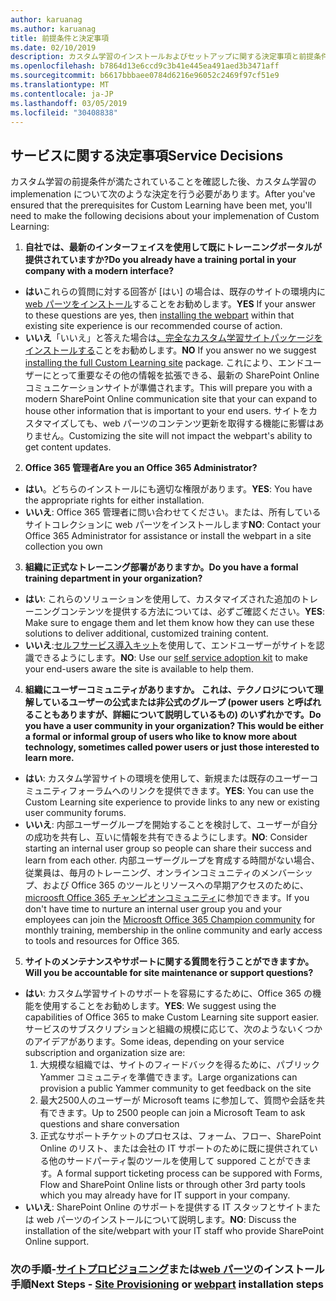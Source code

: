 ```yaml
---
author: karuanag
ms.author: karuanag
title: 前提条件と決定事項
ms.date: 02/10/2019
description: カスタム学習のインストールおよびセットアップに関する決定事項と前提条件に関する情報
ms.openlocfilehash: b7864d13e6ccd9c3b41e445ea491aed3b3471aff
ms.sourcegitcommit: b6617bbbaee0784d6216e96052c2469f97cf51e9
ms.translationtype: MT
ms.contentlocale: ja-JP
ms.lasthandoff: 03/05/2019
ms.locfileid: "30408838"
---
```

## <a name="service-decisions"></a><span data-ttu-id="b4d5c-103">サービスに関する決定事項</span><span class="sxs-lookup"><span data-stu-id="b4d5c-103">Service Decisions</span></span>

<span data-ttu-id="b4d5c-104">カスタム学習の前提条件が満たされていることを確認した後、カスタム学習の implemenation について次のような決定を行う必要があります。</span><span class="sxs-lookup"><span data-stu-id="b4d5c-104">After you've ensured that the prerequisites for Custom Learning have been met, you'll need to make the following decisions about your implemenation of Custom Learning:</span></span>

1. <span data-ttu-id="b4d5c-105">**自社では、最新のインターフェイスを使用して既にトレーニングポータルが提供されていますか?**</span><span class="sxs-lookup"><span data-stu-id="b4d5c-105">**Do you already have a training portal in your company with a modern interface?**</span></span>

- <span data-ttu-id="b4d5c-106">**はい**これらの質問に対する回答が [はい] の場合は、既存のサイトの環境内に[web パーツをインストール](installwebpart.md)することをお勧めします。</span><span class="sxs-lookup"><span data-stu-id="b4d5c-106">**YES** If your answer to these questions are yes, then [installing the webpart](installwebpart.md) within that existing site experience is our recommended course of action.</span></span>
- <span data-ttu-id="b4d5c-107">**いいえ**「いいえ」と答えた場合は[、完全なカスタム学習サイトパッケージをインストールする](installsitepackage.md)ことをお勧めします。</span><span class="sxs-lookup"><span data-stu-id="b4d5c-107">**NO** If you answer no we suggest [installing the full Custom Learning site](installsitepackage.md) package.</span></span>  <span data-ttu-id="b4d5c-108">これにより、エンドユーザーにとって重要なその他の情報を拡張できる、最新の SharePoint Online コミュニケーションサイトが準備されます。</span><span class="sxs-lookup"><span data-stu-id="b4d5c-108">This will prepare you with a modern SharePoint Online communication site that your can expand to house other information that is important to your end users.</span></span>  <span data-ttu-id="b4d5c-109">サイトをカスタマイズしても、web パーツのコンテンツ更新を取得する機能に影響はありません。</span><span class="sxs-lookup"><span data-stu-id="b4d5c-109">Customizing the site will not impact the webpart's ability to get content updates.</span></span> 

2. <span data-ttu-id="b4d5c-110">**Office 365 管理者**</span><span class="sxs-lookup"><span data-stu-id="b4d5c-110">**Are you an Office 365 Administrator?**</span></span>

- <span data-ttu-id="b4d5c-111">**はい**。どちらのインストールにも適切な権限があります。</span><span class="sxs-lookup"><span data-stu-id="b4d5c-111">**YES**:  You have the appropriate rights for either installation.</span></span>
- <span data-ttu-id="b4d5c-112">**いいえ**: Office 365 管理者に問い合わせてください。または、所有しているサイトコレクションに web パーツをインストールします</span><span class="sxs-lookup"><span data-stu-id="b4d5c-112">**NO**: Contact your Office 365 Administrator for assistance or install the webpart in a site collection you own</span></span>

3. <span data-ttu-id="b4d5c-113">**組織に正式なトレーニング部署がありますか。**</span><span class="sxs-lookup"><span data-stu-id="b4d5c-113">**Do you have a formal training department in your organization?**</span></span>

- <span data-ttu-id="b4d5c-114">**はい**: これらのソリューションを使用して、カスタマイズされた追加のトレーニングコンテンツを提供する方法については、必ずご確認ください。</span><span class="sxs-lookup"><span data-stu-id="b4d5c-114">**YES**:  Make sure to engage them and let them know how they can use these solutions to deliver additional, customized training content.</span></span>
- <span data-ttu-id="b4d5c-115">**いいえ**:[セルフサービス導入キット](driveadoption.md)を使用して、エンドユーザーがサイトを認識できるようにします。</span><span class="sxs-lookup"><span data-stu-id="b4d5c-115">**NO**:  Use our [self service adoption kit](driveadoption.md) to make your end-users aware the site is available to help them.</span></span>

4. <span data-ttu-id="b4d5c-116">**組織にユーザーコミュニティがありますか。 これは、テクノロジについて理解しているユーザーの公式または非公式のグループ (power users と呼ばれることもありますが、詳細について説明しているもの) のいずれかです。**</span><span class="sxs-lookup"><span data-stu-id="b4d5c-116">**Do you have a user community in your organization?  This would be either a formal or informal group of users who like to know more about technology, sometimes called power users or just those interested to learn more.**</span></span>

- <span data-ttu-id="b4d5c-117">**はい**: カスタム学習サイトの環境を使用して、新規または既存のユーザーコミュニティフォーラムへのリンクを提供できます。</span><span class="sxs-lookup"><span data-stu-id="b4d5c-117">**YES**:  You can use the Custom Learning site experience to provide links to any new or existing user community forums.</span></span>
- <span data-ttu-id="b4d5c-118">**いいえ**: 内部ユーザーグループを開始することを検討して、ユーザーが自分の成功を共有し、互いに情報を共有できるようにします。</span><span class="sxs-lookup"><span data-stu-id="b4d5c-118">**NO**:  Consider starting an internal user group so people can share their success and learn from each other.</span></span>  <span data-ttu-id="b4d5c-119">内部ユーザーグループを育成する時間がない場合、従業員は、毎月のトレーニング、オンラインコミュニティのメンバーシップ、および Office 365 のツールとリソースへの早期アクセスのために、 [microosft Office 365 チャンピオンコミュニティ](https://aka.ms/O365Champions)に参加できます。</span><span class="sxs-lookup"><span data-stu-id="b4d5c-119">If you don't have time to nurture an internal user group you and your employees can join the [Microosft Office 365 Champion community](https://aka.ms/O365Champions) for monthly training, membership in the online community and early access to tools and resources for Office 365.</span></span>

5.  <span data-ttu-id="b4d5c-120">**サイトのメンテナンスやサポートに関する質問を行うことができますか。**</span><span class="sxs-lookup"><span data-stu-id="b4d5c-120">**Will you be accountable for site maintenance or support questions?**</span></span>

- <span data-ttu-id="b4d5c-121">**はい**: カスタム学習サイトのサポートを容易にするために、Office 365 の機能を使用することをお勧めします。</span><span class="sxs-lookup"><span data-stu-id="b4d5c-121">**YES**: We suggest using the capabilities of Office 365 to make Custom Learning site support easier.</span></span>  <span data-ttu-id="b4d5c-122">サービスのサブスクリプションと組織の規模に応じて、次のようないくつかのアイデアがあります。</span><span class="sxs-lookup"><span data-stu-id="b4d5c-122">Some ideas, depending on your service subscription and organization size are:</span></span>
    1. <span data-ttu-id="b4d5c-123">大規模な組織では、サイトのフィードバックを得るために、パブリック Yammer コミュニティを準備できます。</span><span class="sxs-lookup"><span data-stu-id="b4d5c-123">Large organizations can provision a public Yammer community to get feedback on the site</span></span>
    2. <span data-ttu-id="b4d5c-124">最大2500人のユーザーが Microsoft teams に参加して、質問や会話を共有できます。</span><span class="sxs-lookup"><span data-stu-id="b4d5c-124">Up to 2500 people can join a Microsoft Team to ask questions and share conversation</span></span>
    3. <span data-ttu-id="b4d5c-125">正式なサポートチケットのプロセスは、フォーム、フロー、SharePoint Online のリスト、または会社の IT サポートのために既に提供されている他のサードパーティ製のツールを使用して suppored ことができます。</span><span class="sxs-lookup"><span data-stu-id="b4d5c-125">A formal support ticketing process can be suppored with Forms, Flow and SharePoint Online lists or through other 3rd party tools which you may already have for IT support in your company.</span></span> 
- <span data-ttu-id="b4d5c-126">**いいえ**: SharePoint Online のサポートを提供する IT スタッフとサイトまたは web パーツのインストールについて説明します。</span><span class="sxs-lookup"><span data-stu-id="b4d5c-126">**NO**:  Discuss the installation of the site/webpart with your IT staff who provide SharePoint Online support.</span></span>  

### <a name="next-steps---site-provisioninginstallsitepackagemd-or-webpartinstallwebpartmd-installation-steps"></a><span data-ttu-id="b4d5c-127">次の手順-[サイトプロビジョニング](installsitepackage.md)または[web パーツ](installwebpart.md)のインストール手順</span><span class="sxs-lookup"><span data-stu-id="b4d5c-127">Next Steps - [Site Provisioning](installsitepackage.md) or [webpart](installwebpart.md) installation steps</span></span>
